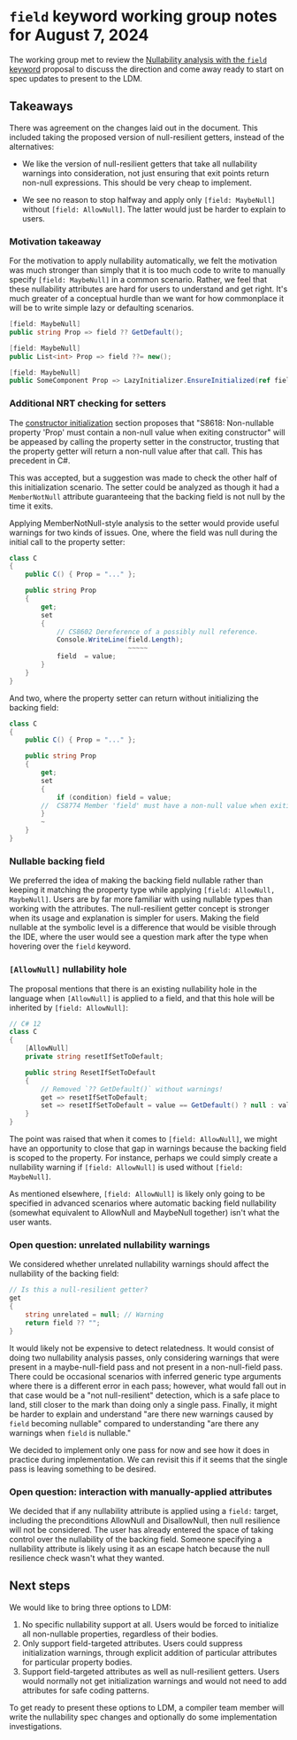 # `field` keyword working group notes for August 7, 2024

The working group met to review the [Nullability analysis with the `field` keyword](FK-2024-08-07%20Nullability%20analysis%20with%20the%20`field`%20keyword.md) proposal to discuss the direction and come away ready to start on spec updates to present to the LDM.

## Takeaways

There was agreement on the changes laid out in the document. This included taking the proposed version of null-resilient getters, instead of the alternatives:

- We like the version of null-resilient getters that take all nullability warnings into consideration, not just ensuring that exit points return non-null expressions. This should be very cheap to implement.

- We see no reason to stop halfway and apply only `[field: MaybeNull]` without `[field: AllowNull]`. The latter would just be harder to explain to users.

### Motivation takeaway

For the motivation to apply nullability automatically, we felt the motivation was much stronger than simply that it is too much code to write to manually specify `[field: MaybeNull]` in a common scenario. Rather, we feel that these nullability attributes are hard for users to understand and get right. It's much greater of a conceptual hurdle than we want for how commonplace it will be to write simple lazy or defaulting scenarios.

```cs
[field: MaybeNull]
public string Prop => field ?? GetDefault();

[field: MaybeNull]
public List<int> Prop => field ??= new();

[field: MaybeNull]
public SomeComponent Prop => LazyInitializer.EnsureInitialized(ref field);
```

### Additional NRT checking for setters

The [constructor initialization](FK-2024-08-07%20Nullability%20analysis%20with%20the%20`field`%20keyword.md#constructor-initialization) section proposes that "S8618: Non-nullable property 'Prop' must contain a non-null value when exiting constructor" will be appeased by calling the property setter in the constructor, trusting that the property getter will return a non-null value after that call. This has precedent in C#.

This was accepted, but a suggestion was made to check the other half of this initialization scenario. The setter could be analyzed as though it had a `MemberNotNull` attribute guaranteeing that the backing field is not null by the time it exits.

Applying MemberNotNull-style analysis to the setter would provide useful warnings for two kinds of issues. One, where the field was null during the initial call to the property setter:

```cs
class C
{
    public C() { Prop = "..." };

    public string Prop
    {
        get;
        set
        {
            // CS8602 Dereference of a possibly null reference.
            Console.WriteLine(field.Length);
                              ~~~~~
            field  = value;
        }
    }
}
```

And two, where the property setter can return without initializing the backing field:

```cs
class C
{
    public C() { Prop = "..." };

    public string Prop
    {
        get;
        set
        {
            if (condition) field = value;
        //  CS8774 Member 'field' must have a non-null value when exiting.
        }
        ~
    }
}
```

### Nullable backing field

We preferred the idea of making the backing field nullable rather than keeping it matching the property type while applying `[field: AllowNull, MaybeNull]`. Users are by far more familiar with using nullable types than working with the attributes. The null-resilient getter concept is stronger when its usage and explanation is simpler for users. Making the field nullable at the symbolic level is a difference that would be visible through the IDE, where the user would see a question mark after the type when hovering over the `field` keyword.

### `[AllowNull]` nullability hole

The proposal mentions that there is an existing nullability hole in the language when `[AllowNull]` is applied to a field, and that this hole will be inherited by `[field: AllowNull]`:

```cs
// C# 12
class C
{
    [AllowNull]
    private string resetIfSetToDefault;

    public string ResetIfSetToDefault
    {
        // Removed `?? GetDefault()` without warnings!
        get => resetIfSetToDefault; 
        set => resetIfSetToDefault = value == GetDefault() ? null : value;
    }
}
```

The point was raised that when it comes to `[field: AllowNull]`, we might have an opportunity to close that gap in warnings because the backing field is scoped to the property. For instance, perhaps we could simply create a nullability warning if `[field: AllowNull]` is used without `[field: MaybeNull]`.

As mentioned elsewhere, `[field: AllowNull]` is likely only going to be specified in advanced scenarios where automatic backing field nullability (somewhat equivalent to AllowNull and MaybeNull together) isn't what the user wants.

### Open question: unrelated nullability warnings

We considered whether unrelated nullability warnings should affect the nullability of the backing field:

```cs
// Is this a null-resilient getter?
get
{
    string unrelated = null; // Warning
    return field ?? "";
}
```

It would likely not be expensive to detect relatedness. It would consist of doing two nullability analysis passes, only considering warnings that were present in a maybe-null-field pass and not present in a non-null-field pass. There could be occasional scenarios with inferred generic type arguments where there is a different error in each pass; however, what would fall out in that case would be a "not null-resilient" detection, which is a safe place to land, still closer to the mark than doing only a single pass. Finally, it might be harder to explain and understand "are there new warnings caused by `field` becoming nullable" compared to understanding "are there any warnings when `field` is nullable."

We decided to implement only one pass for now and see how it does in practice during implementation. We can revisit this if it seems that the single pass is leaving something to be desired.

### Open question: interaction with manually-applied attributes

We decided that if any nullability attribute is applied using a `field:` target, including the preconditions AllowNull and DisallowNull, then null resilience will not be considered. The user has already entered the space of taking control over the nullability of the backing field. Someone specifying a nullability attribute is likely using it as an escape hatch because the null resilience check wasn't what they wanted.

## Next steps

We would like to bring three options to LDM:
1. No specific nullability support at all.  Users would be forced to initialize all non-nullable properties, regardless of their bodies.
2. Only support field-targeted attributes.  Users could suppress initialization warnings, through explicit addition of particular attributes for particular property bodies.
3. Support field-targeted attributes as well as null-resilient getters.  Users would normally not get initialization warnings and would not need to add attributes for safe coding patterns.

To get ready to present these options to LDM, a compiler team member will write the nullability spec changes and optionally do some implementation investigations.
